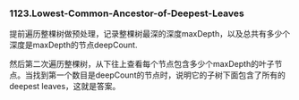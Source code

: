 ### 1123.Lowest-Common-Ancestor-of-Deepest-Leaves

提前遍历整棵树做预处理，记录整棵树最深的深度maxDepth，以及总共有多少个深度是maxDepth的节点deepCount. 

然后第二次遍历整棵树，从下往上查看每个节点包含多少个maxDepth的叶子节点。当找到第一个数目是deepCount的节点时，说明它的子树下面包含了所有的deepest leaves，这就是答案。

